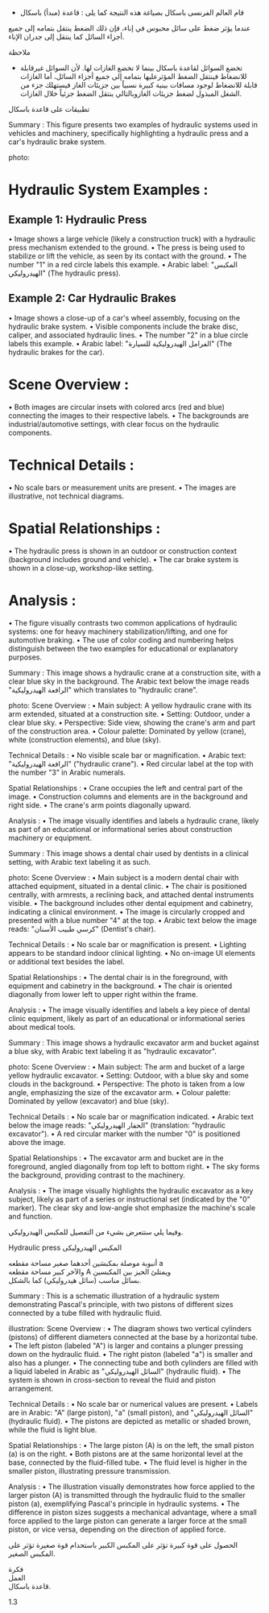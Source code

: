 * قام العالم الفرنسى باسكال بصياغة هذه النتيجة كما يلى :
قاعدة (مبدأ) باسكال <!-- text, from page 0 (l=0.468,t=0.075,r=0.939,b=0.132), with ID e829a8be-21f1-4758-bf6b-09540e4fd7fd -->

عندما يؤثر ضغط على سائل محبوس في إناء، فإن ذلك الضغط ينتقل بتمامه إلى جميع أجزاء السائل كما ينتقل إلى جدران الإناء. <!-- text, from page 0 (l=0.083,t=0.134,r=0.928,b=0.190), with ID f40db86b-adcc-4026-9808-529f5b355845 -->

ملاحظة

* تخضع السوائل لقاعدة باسكال بينما لا تخضع الغازات لها.
لأن السوائل غيرقابلة للانضغاط فينتقل الضغط المؤثرعليها بتمامه إلى جميع أجزاء السائل، أما الغازات قابلة للانضغاط لوجود مسافات بينية كبيرة نسبياً بين جزيئات الغاز فيستهلك جزء من الشغل المبذول لضغط جزيئات الغازوبالتالي ينتقل الضغط جزئياً خلال الغازات. <!-- text, from page 0 (l=0.080,t=0.205,r=0.932,b=0.346), with ID f14cd7b1-0f39-4884-86b2-b9cca88c3b0a -->

تطبيقات على قاعدة باسكال <!-- text, from page 0 (l=0.645,t=0.364,r=0.936,b=0.399), with ID c0bb1733-c354-4a99-9635-9bc8e64acaef -->

Summary : This figure presents two examples of hydraulic systems used in vehicles and machinery, specifically highlighting a hydraulic press and a car's hydraulic brake system.

photo:
# Hydraulic System Examples :

## Example 1: Hydraulic Press
• Image shows a large vehicle (likely a construction truck) with a hydraulic press mechanism extended to the ground.
• The press is being used to stabilize or lift the vehicle, as seen by its contact with the ground.
• The number "1" in a red circle labels this example.
• Arabic label: "المكبس الهيدروليكي" (The hydraulic press).

## Example 2: Car Hydraulic Brakes
• Image shows a close-up of a car's wheel assembly, focusing on the hydraulic brake system.
• Visible components include the brake disc, caliper, and associated hydraulic lines.
• The number "2" in a blue circle labels this example.
• Arabic label: "الفرامل الهيدروليكية للسيارة" (The hydraulic brakes for the car).

# Scene Overview :
• Both images are circular insets with colored arcs (red and blue) connecting the images to their respective labels.
• The backgrounds are industrial/automotive settings, with clear focus on the hydraulic components.

# Technical Details :
• No scale bars or measurement units are present.
• The images are illustrative, not technical diagrams.

# Spatial Relationships :
• The hydraulic press is shown in an outdoor or construction context (background includes ground and vehicle).
• The car brake system is shown in a close-up, workshop-like setting.

# Analysis :
• The figure visually contrasts two common applications of hydraulic systems: one for heavy machinery stabilization/lifting, and one for automotive braking.
• The use of color coding and numbering helps distinguish between the two examples for educational or explanatory purposes. <!-- figure, from page 0 (l=0.588,t=0.407,r=0.930,b=0.587), with ID fa019726-f999-4e97-a90f-7280a1477857 -->

Summary : This image shows a hydraulic crane at a construction site, with a clear blue sky in the background. The Arabic text below the image reads "الرافعة الهيدروليكية" which translates to "hydraulic crane".

photo:
Scene Overview :
  • Main subject: A yellow hydraulic crane with its arm extended, situated at a construction site.
  • Setting: Outdoor, under a clear blue sky.
  • Perspective: Side view, showing the crane's arm and part of the construction area.
  • Colour palette: Dominated by yellow (crane), white (construction elements), and blue (sky).

Technical Details :
  • No visible scale bar or magnification.
  • Arabic text: "الرافعة الهيدروليكية" ("hydraulic crane").
  • Red circular label at the top with the number "3" in Arabic numerals.

Spatial Relationships :
  • Crane occupies the left and central part of the image.
  • Construction columns and elements are in the background and right side.
  • The crane's arm points diagonally upward.

Analysis :
  • The image visually identifies and labels a hydraulic crane, likely as part of an educational or informational series about construction machinery or equipment. <!-- figure, from page 0 (l=0.424,t=0.412,r=0.588,b=0.583), with ID 9265654e-c166-49c5-8f78-eca99d4587fc -->

Summary : This image shows a dental chair used by dentists in a clinical setting, with Arabic text labeling it as such.

photo:
Scene Overview :
  • Main subject is a modern dental chair with attached equipment, situated in a dental clinic.
  • The chair is positioned centrally, with armrests, a reclining back, and attached dental instruments visible.
  • The background includes other dental equipment and cabinetry, indicating a clinical environment.
  • The image is circularly cropped and presented with a blue number "4" at the top.
  • Arabic text below the image reads: "كرسي طبيب الأسنان" (Dentist's chair).

Technical Details :
  • No scale bar or magnification is present.
  • Lighting appears to be standard indoor clinical lighting.
  • No on-image UI elements or additional text besides the label.

Spatial Relationships :
  • The dental chair is in the foreground, with equipment and cabinetry in the background.
  • The chair is oriented diagonally from lower left to upper right within the frame.

Analysis :
  • The image visually identifies and labels a key piece of dental clinic equipment, likely as part of an educational or informational series about medical tools. <!-- figure, from page 0 (l=0.261,t=0.408,r=0.427,b=0.587), with ID 2c56fc17-27fb-4acb-9395-fa48240d87e0 -->

Summary : This image shows a hydraulic excavator arm and bucket against a blue sky, with Arabic text labeling it as "hydraulic excavator".

photo:
Scene Overview :
  • Main subject: The arm and bucket of a large yellow hydraulic excavator.
  • Setting: Outdoor, with a blue sky and some clouds in the background.
  • Perspective: The photo is taken from a low angle, emphasizing the size of the excavator arm.
  • Colour palette: Dominated by yellow (excavator) and blue (sky).

Technical Details :
  • No scale bar or magnification indicated.
  • Arabic text below the image reads: "الحفار الهيدروليكي" (translation: "hydraulic excavator").
  • A red circular marker with the number "0" is positioned above the image.

Spatial Relationships :
  • The excavator arm and bucket are in the foreground, angled diagonally from top left to bottom right.
  • The sky forms the background, providing contrast to the machinery.

Analysis :
  • The image visually highlights the hydraulic excavator as a key subject, likely as part of a series or instructional set (indicated by the "0" marker). The clear sky and low-angle shot emphasize the machine's scale and function. <!-- figure, from page 0 (l=0.086,t=0.411,r=0.264,b=0.584), with ID c7c06038-3dfd-40a7-b7d7-9748d8885484 -->

وفيما يلي ستتعرض بشيء من التفصيل للمكبس الهيدروليكي. <!-- text, from page 0 (l=0.452,t=0.604,r=0.937,b=0.634), with ID 2d864b58-544f-42b9-bc44-75a3b5b5faba -->

Hydraulic press المكبس الهيدروليكى <!-- text, from page 0 (l=0.544,t=0.640,r=0.937,b=0.672), with ID acd02fe8-938c-47e5-81e4-a07e69e3596c -->

أنبوبة موصلة بمكبسَين أحدهما صغير مساحة مقطعه a  
والآخر كبير مساحة مقطعه A ويمتلئ الحيز بين المكبسين  
بسائل مناسب (سائل هيدروليكي) كما بالشكل. <!-- text, from page 0 (l=0.334,t=0.677,r=0.929,b=0.800), with ID 04778694-6931-46a3-bdd0-bac46836037d -->

Summary : This is a schematic illustration of a hydraulic system demonstrating Pascal's principle, with two pistons of different sizes connected by a tube filled with hydraulic fluid.

illustration:
Scene Overview :
  • The diagram shows two vertical cylinders (pistons) of different diameters connected at the base by a horizontal tube.
  • The left piston (labeled "A") is larger and contains a plunger pressing down on the hydraulic fluid.
  • The right piston (labeled "a") is smaller and also has a plunger.
  • The connecting tube and both cylinders are filled with a liquid labeled in Arabic as "السائل الهيدروليكي" (hydraulic fluid).
  • The system is shown in cross-section to reveal the fluid and piston arrangement.

Technical Details :
  • No scale bar or numerical values are present.
  • Labels are in Arabic: "A" (large piston), "a" (small piston), and "السائل الهيدروليكي" (hydraulic fluid).
  • The pistons are depicted as metallic or shaded brown, while the fluid is light blue.

Spatial Relationships :
  • The large piston (A) is on the left, the small piston (a) is on the right.
  • Both pistons are at the same horizontal level at the base, connected by the fluid-filled tube.
  • The fluid level is higher in the smaller piston, illustrating pressure transmission.

Analysis :
  • The illustration visually demonstrates how force applied to the larger piston (A) is transmitted through the hydraulic fluid to the smaller piston (a), exemplifying Pascal's principle in hydraulic systems.
  • The difference in piston sizes suggests a mechanical advantage, where a small force applied to the large piston can generate a larger force at the small piston, or vice versa, depending on the direction of applied force. <!-- figure, from page 0 (l=0.079,t=0.662,r=0.350,b=0.780), with ID d5e501aa-5e9f-43aa-bdea-2899155e8a7a -->

الحصول على قوة كبيرة تؤثر على المكبس الكبير باستحدام قوة صغيرة تؤثر على المكبس الصغير. <!-- text, from page 0 (l=0.131,t=0.801,r=0.931,b=0.840), with ID 550f91d0-2341-435c-88b3-d50fcb8b172a -->

فكرة  
العمل  
قاعدة باسكال. <!-- text, from page 0 (l=0.729,t=0.861,r=0.930,b=0.907), with ID bb46c9b6-70b2-44fa-96e5-d7131c3d7054 -->

$1.3$ <!-- marginalia, from page 0 (l=0.089,t=0.941,r=0.130,b=0.961), with ID 7e036e4a-44ee-4c8f-91b4-61d1be49eeaa -->